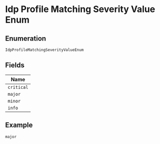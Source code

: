
# Idp Profile Matching Severity Value Enum

## Enumeration

`IdpProfileMatchingSeverityValueEnum`

## Fields

| Name |
|  --- |
| `critical` |
| `major` |
| `minor` |
| `info` |

## Example

```
major
```

